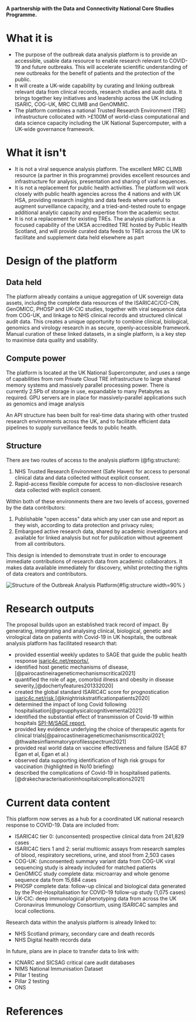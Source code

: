 

<!--
Outbreak data analysis platform
-->

**A partnership with the Data and Connectivity National Core Studies Programme.**


# What it is

- The purpose of the outbreak data analysis platform is to provide an accessible, usable data resource to enable research relevant to COVID-19 and future outbreaks. This will accelerate scientific understanding of new outbreaks for the benefit of patients and the protection of the public.
- It will create a UK-wide capability by curating and linking outbreak relevant data from clinical records, research studies and audit data. It brings together key initiatives and leadership across the UK including ISARIC, COG-UK, MRC CLIMB and GenOMMIC. 
- The platform combines a national Trusted Research Environment (TRE) infrastructure collocated with >£100M of world-class computational and data science capacity including the UK National Supercomputer, with a UK-wide governance framework.


# What it isn't

- It is not a viral sequence analysis platform. The excellent MRC CLIMB resource (a partner in this programme) provides excellent resources and infrastructure for analysis, presentation and sharing of viral sequences.
- It is not a replacement for public health activities. The platform will work closely with public health agencies across the 4 nations and with UK HSA, providing research insights and data feeds where useful to augment surveillance capacity, and a tried-and-tested route to engage additional analytic capacity and expertise from the academic sector.
- It is not a replacement for existing TREs. The analysis platform is a focused capability of the UKSA accredited TRE hosted by Public Health Scotland, and will provide curated data feeds to TREs across the UK to facilitate and supplement data held elsewhere as part 


# Design of the platform

## Data held

The platform already contains a unique aggregation of UK sovereign data assets, including the complete data resources of the ISARIC4C/CO-CIN, GenOMICC, PHOSP and UK-CIC studies, together with viral sequence data from COG-UK, and linkage to NHS clinical records and structured clinical audit data. This creates a unique opportunity to combine clinical, biological, genomics and virology research in as secure, openly-accessible framework. Manual curation of these linked datasets, in a single platform, is a key step to maximise data quality and usability.

## Compute power

The platform is located at the UK National Supercomputer, and uses a range of capabilities from rom Private Cloud TRE infrastructure to large shared memory systems and massively parallel processing power. There is currently 2.5Pb of storage in use, expandable to many Petabytes as required. GPU servers are in place for massively-parallel applications such as genomics and image analysis

An API structure has been built for real-time data sharing with other trusted research environments across the UK, and to facilitate efficient data pipelines to supply surveillance feeds to public health.


## Structure

There are two routes of access to the analysis platform (@fig:structure):

1. NHS Trusted Research Environment (Safe Haven) for access to personal clinical data and data collected without explicit consent.
2. Rapid-access flexible compute for access to non-disclosive research data collected with explicit consent.

Within both of these environments there are two levels of access, governed by the data contributors:

1. Publishable "open access" data which any user can use and report as they wish, according to data protection and privacy rules;
2. Embargoed active research data, shared by academic investigators and available for linked analysis but not for publication without agreement from all contributors.

This design is intended to demonstrate trust in order to encourage immediate contributions of research data from academic collaborators. It makes data available immediately for discovery, whilst protecting the rights of data creators and contributors.

![Structure of the Outbreak Analysis Platform](https://isaric4c.net/img/ap/i4c-analysis-platform-updated.png){#fig:structure width=90% }


# Research outputs

The proposal builds upon an established track record of impact. By generating, integrating and analysing clinical, biological, genetic and virological data on patients with Covid-19 in UK hospitals, the outbreak analysis platform has facilitated research that:

- provided essential weekly updates to SAGE that guide the public health response [isaric4c.net/reports/](https://isaric4c.net/reports/), 
- identified host genetic mechanisms of disease, [@pairocastineirageneticmechanismscritical2021]
- quantified the role of age, comorbid illness and obesity in disease severity,[@dochertyfeatures201332020] 
- created the global standard ISARIC4C score for prognostication [isaric4c.net/risk](isaric4c.net/risk),[@knightriskstratificationpatients2020] 
- determined the impact of long Covid following hospitalisation[@groupphysicalcognitivemental2021]
- identified the substantial effect of transmission of Covid-19 within hospitals [SPI-M/SAGE report](https://assets.publishing.service.gov.uk/government/uploads/system/uploads/attachment_data/file/961210/S1056_Contribution_of_nosocomial_infections_to_the_first_wave.pdf),
- provided key evidence underlying the choice of therapeutic agents for clinical trials[@pairocastineirageneticmechanismscritical2021; @thwaitesinflammatoryprofilesspectrum2021]
- provided real world data on vaccine effectiveness and failure (SAGE 87 Egan et al,  Egan et al.) 
- observed data supporting identification of high risk groups for vaccination (highlighted in No10 briefing)
- described the complications of Covid-19 in hospitalised patients.[@drakecharacterisationinhospitalcomplications2021]

# Current data content

This platform now serves as a hub for a coordinated UK national research response to COVID-19. Data are included from:

- ISARIC4C tier 0: (unconsented) prospective clinical data from 241,829 cases
- ISARIC4C tiers 1 and 2: serial multiomic assays from research samples of blood, respiratory secretions, urine, and stool from 2,503 cases
- COG-UK: (unconsented) summary variant data from COG-UK viral sequencing study is already included for matched patients
- GenOMICC study complete data: microarray and whole genome sequence data from 15,684 cases
- PHOSP complete data: follow-up clinical and biological data generated by the Post-Hospitalisation for COVID-19 follow-up study (1,075 cases)
- UK-CIC: deep immunological phenotyping data from across the UK Coronavirus Immunology Consortium, using ISARIC4C samples and local collections.

Research data within the analysis platform is already linked to:

- NHS Scotland primary, secondary care and death records
- NHS Digital health records data

In future, plans are in place to transfer data to link with:

- ICNARC and SICSAG critical care audit databases
- NIMS National Immunisation Dataset
- Pillar 1 testing
- Pillar 2 testing
- ONS






<!--

![ISARIC4C study and data analysis platform](https://isaric4c.net/img/ap/i4c-map-updated.png){#fig:map width=60%}

Rules for the embargoed area:

The "under embargo" area contains raw, unpublished data shared by hospitals, investigators and research labs across the country. It exists to accelerate discovery in a global crisis. 

1. involve people early
The first rule of shared analysis is never to present data contributors with a *fait accompli* - that is, don't rush ahead and finish an analysis, or even worse, a manuscript, without letting the people who made it possible know what you're doing, and giving them an opportunity to contribute meaningfully to the design and write up. That means people at every stage in the procedure, from recruitment and management to laboratory and data analysis.
2. share your plans
All users in the embargo area will also have access to the ISARIC4C consortium-wide slack group and weekly meetings. When you come up with new ideas, post about them and discuss them with the rest of the consortium. 
3. primacy of data generation. For most analyses inside the embargo area, the novelty is in the samples and data themselves, rather than in the laboratory or computational analyses that finished the job. For each piece of work, ask yourself, why has no-one else done this yet? Did you make the cake, or just put icing on one? When you come to publish, share academic credit accordingly.

-->



<!--
# Background


## Earning trust from data contributors

The default position is that data are contributed under embargo, prohibiting publication or general release until authorised by the data contributor. All contributors will agree to abide by this rule in good faith. Embargoed data will be available to other contributors during the embargo period, and will be released into the open analysis platform at or before the time of the first pre-print report.

A critical determinant of success is building sufficient trust among contributors to ensure that data are contributed in an accessible format as early as possible. Data sharing within the ISARIC4C consortium continues to have the support and goodwill of contributors, because:
- there is a palpable urgency created by the COVID-19 crisis;
- the platform has earned the trust of contributors and will maintain it by enforcing embargo rules;
- there is a clear expectation from patients, the public, funders and government;
- there is primary benefit to data contributors to gain access to other unpublished data and analysis platforms.

## Principles

ISARIC4C is built on top of existing pandemic preparedness infrastructure, designed, established, maintained and tested during the interpandemic period (@fig:map),[@dunningopensourceclinical2014] and harmonised across the world.[@akhvledianiglobaloutbreakresearch2020] It is an open-access national resource: we have already shared data on 241,829 participants and 4273 samples with 26 external groups.

The success of ISARIC4C is largely due to the following foundational principles:

- no group, funder, collaborator or other party will have exclusive access to data or samples
- consortium resources (samples, data and funds) will be prioritised according to likelihood of rapid impact on the COVID-19 pandemic
- all data generated using ISARIC4C resources is shared in a machine-readable format within the Integrated Analysis Platform

## Open analysis platform for deidentified data

The analysis platform is being used to provide itegrated analyses of genetic associations with multiple phenotypes,[@canela-xandriAtlasGeneticAssociations2018] functional genomics,[@forrestpromoterlevelmammalianexpression2014] and multi-omics critical illness trajectories,[@neytonMolecularPatternsAcute2020] within the largest clinical study of COVID-19 anywhere in the world.[@dochertyfeatures20133patients2020]

The platform hosts overlapping datasets from across the UK. Individual patient consent enables sharing of linked whole-genome sequence data, whole-blood transcriptomics, proteomics, cytokine measurements, viral load and sequence, and clinical data. This will enable a range of discovery science with direct therapeutic applications, including subphenotype classification and extended causal inference using Mendelian randomisation and related approaches.

Providing clean, linked, deidentified data in a format that is easily accessible to researchers from a range of backgrounds requires staff with a high level of skill in clinical epidemiology, data science, and software engineering. Data will be systematically cleansed and linked, missing data completed in an iterative process interacting with analysis teams, and presented in curated flat files and through an integrated relational database. This will be presented to users through four interfaces:

1. a user-friendly browsable interface enabling data selection and subgrouping through dropdown menus to subset patient populations by clinical and biological data and run *de novo* GWAS analyses using a GPU platform (GOLEM, Tenesa group), multivariable regression, propensity-matching, unsupervised clustering and other analyses.

2. flexible analysis through bespoke, secure virtual machines operated through a command line interface providing access to R, Python, and other software as required by the user.

3. a well-documented application programming interface (API) enabling external computational queries. This allows all data in the ISARIC4C platform to contribute to federated data analysis frameworks at national and international level. Collaborating groups such as OPENSafely and Genomics England will be able to run queries seamlessly from external platforms.

4. a limited, anonymised, downloadable dataset comprising key variables from all participants.

Deidentified data will be available openly to *bona fide* researchers for unrestricted analyses

## Data safe haven

A linked, secure NHS data safe haven will provide access to identifiable data, and data collected without individual patient consent, for qualified, approved researchers performing research to improve patient care. This incorporates full ISARIC COVID case report forms for 46,000 patients, together with health records linkage (CAG section 251 and PBPP approvals in place).

This will enable detailed, rich clinical analyses with corrections for confounding and bias caused by social factors, comorbid illness and medications, and opens a range of detailed information to characterise acute disease using clinical measurements acquired from electronic health records.


| Dataset                           | Governance responsibility | Delegates  |
| --------------------------------- | ------------------------ | -------------------------------------------- |
| [ISARIC4C TIERS 0(CO-CIN)/1/2](https://isaric4c.net/analysis-platform)   | Kenneth Baillie (for IDAMAC) | Calum Semple; Gary Leeming; Andy Law;  Wilna Oosthuyzen |
| COG-UK | Sharon Peacock   | Ewan Harrison |
| PHOSP  | Chris Brightling | Aarti Parmar  |
| [GenOMICC](https://genomicc.org/data)   | Kenneth Baillie  | Andy Law; Alison Meynert; Wilna Oosthuyzen  |
| UK CIC | Paul Moss  |   |
| [SICSAG](https://www.isdscotland.org/Health-Topics/Scottish-Healthcare-Audits/Scottish-Intensive-Care-Society-Audit-Group/) | Naz Lone (for SICSAG steering committee) |   |
| [Outpatients (SMR00)](https://www.ndc.scot.nhs.uk/National-Datasets/data.asp?ID=1&SubID=4) |   |   |
| [GeneralAcute and Inpatient Day Case dataset (SMR01)](https://www.ndc.scot.nhs.uk/National-Datasets/data.asp?ID=1&SubID=5)  |   |   |
| [Prescribing Information System (PIS)](https://www.isdscotland.org/health-topics/prescribing-and-medicines/_docs/Open_Data_Glossary_of_Terms.pdf?1) |   |   |
| [NRS Deaths](https://www.ndc.scot.nhs.uk/National-Datasets/data.asp?ID=3&SubID=13)   |   |   |
| Primary Care | GP committee  |   |
| NHS England  |   |   |
| NIMS National Immunisation Dataset   |   |   |
| Pillar 1 testing   |   |   |
| Pillar 2 testing   |   |   |

-->

<!--
## Use cases

Genomics person docker containers

-->



# References





